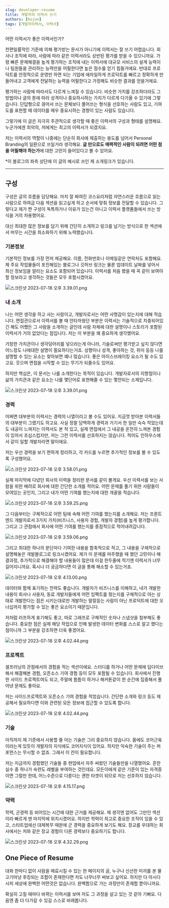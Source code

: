 ```yaml
---
slug: developer-resume
title: 개발자의 이력서 쓰기
authors: [hojun]
tags: [개발자이력서, 이력서]
---
```


어떤 이력서가 좋은 이력서인가?

<!--truncate-->

천편일률적인 기준에 의해 평가받는 문서가 아니기에 이력서는 잘 쓰기 어렵습니다. 회사나 조직에 따라, 사람에 따라 같은 이력서라도 상반된 평가를 받을 수 있으니까요. 가령 빠른 문제해결을 높게 평가하는 조직에 내는 이력서에 대규모 서비스의 설계 능력이나 팀원들을 관리하는 능력만을 어필한다면 높은 점수를 얻기 힘들거에요. 반대로 프로덕트를 안정적으로 운영만 하면 되는 기업에 애자일하게 프로덕트를 빠르고 정확하게 만들어내고 고객에게 전달하는 능력을 어필한다고 가정해도 비슷한 결과를 얻을거에요.

평가하는 사람에 따라서도 다르게 느껴질 수 있습니다. 비슷한 가치를 강조하더라도 그 방법이나 글의 톤에 따라 성격이나 중요하시하는 가치가 다르게 다가올 수 있기에 그렇습니다. 단답형으로 끊어서 쓰는 문체보다 풀어쓰는 형식을 선호하는 사람도 있고, 기여도를 표현할 때 데이터를 매우 중요시하는 경향이 있는 사람도 있습니다.

그렇기에 이 글은 지극히 주관적으로 생각할 때 좋은 이력서의 구성과 형태를 설명해요. 누군가에겐 최악의, 저에게는 최고의 이력서가 되겠지요.

저는 이력서의 역할이 나중에는 단순히 회사에 제출하는 용도를 넘어서 Personal Branding의 일환으로 쓰일거라 생각해요. **글 만으로도 매력적인 사람이 되려면 어떤 점을 어필해야 하는가**에 대한 고민이 들어있다고 볼 수 있어요.

\*이 블로그의 좌측 상단에 이 글의 예시로 쓰인 제 소개링크가 있습니다.

---

## 구성

구성은 글의 흐름을 담당해요. 마치 잘 짜여진 코스요리처럼 자연스러운 흐름으로 읽는 사람으로 하여금 다음 섹션을 읽고싶게 하고 순서에 맞춰 정보를 전달할 수 있습니다. 그렇다고 제가 짠 구성이 독특하거나 이유가 있는건 아니고 이력서 플랫폼들에서 쓰는 방식을 거의 차용했어요.

대신 최대한 많은 정보를 담기 위해 간단히 소개하고 링크를 남기는 방식으로 한 섹션에서 머무는 시간을 최소화하기 위해 노력했습니다.

### 기본정보

기본적인 정보를 가장 먼저 제공해요. 이름, 전화번호나 이메일같은 연락처도 포함해요. 제 주요 작업물들이 포진해있는 블로그나 깃허브 링크는 물론 업데이트 날짜를 넣어서 최신 정보임을 알리는 요소도 포함되어 있습니다. 이력서를 처음 봤을 때 꼭 같이 보여야 할 정보라고 생각하는 것들은 모두 포함시켰어요.

![스크린샷 2023-07-18 오후 3.39.01.png](1.png)

### 내 소개

나는 어떤 생각을 하고 사는 사람이고, 개발자로서는 어떤 사명감이 있는지에 대해 적습니다. 면접관으로서 이력서를 볼 때 안타까웠던 부분은 이력서는 기술적으로 치중되어있긴 해도 어쨌든 그 사람을 소개하는 글인데 사람 자체에 대한 설명이나 스토리가 포함된 이력서가 거의 없었다는 점입니다. 저는 이 부분을 꽤 중요하게 생각했어요.

거창한 가치관이나 생각덩어리를 넣으라는게 아니라, 기술로써만 평가받고 싶지 않다면 어느정도 나에대한 설명이 필요하다는거죠. 성향이나 성격, 좋아하는 것, 취미 등등 나를 설명할 수 있는 요소는 찾아보면 꽤나 많습니다. 좋은 아이스브레이킹 요소가 될 수도 있고요. 웃으며 면접을 시작할 수 있는 무기가 되줄수도 있어요.

하지만 핵심은, 이 문서는 나를 소개한다는 목적이 있습니다. 개발자로서의 지향점이나 삶의 가치관과 같은 요소는 나를 몇단어로 표현해줄 수 있는 몇안되는 소재입니다.

![스크린샷 2023-07-18 오후 3.39.01.png](2.png)

### 경력

어쩌면 대부분의 이력서는 경력의 나열이라고 볼 수도 있어요. 지금껏 받아본 이력서들의 대부분이 그랬기도 하고요. 사실 정말 담백하게 경력과 거기서 한 일만 슥슥 적었는데도 내공이 느껴지는 이력서도 본 적 있고, 실제 면접에서 그 내공을 온전히 느껴본 경험이 있어서 조심스럽지만, 저는 그런 이력서를 선호하지는 않습니다. 적어도 인하우스에서 같이 일할 개발자라면 말이에요.

저는 우선 경력을 보기 편하게 정리하고, 각 카드를 누르면 추가적인 정보를 볼 수 있도록 구성했어요.

![스크린샷 2023-07-18 오후 3.58.01.png](3.png)

실제 마지막에 다녔던 회사의 이력을 정리한 문서를 같이 볼게요. 우선 이력서를 보는 사람을 위한 배려로 회사에 대한 간단한 소개를 적어요. 어떤 문제를 풀기 위한 사람들이 모여있는 곳인지, 그리고 내가 어떤 기여를 했는지에 대한 개괄을 적습니다.

![스크린샷 2023-07-18 오후 3.59.25.png](desc.png)

그 다음부터는 구체적으로 어떤 팀에 속해 어떤 기여를 했는지를 소개해요. 저는 프론트엔드 개발자로서 3가지 가치(비즈니스, 사용자 경험, 개발자 경험)를 높게 평가합니다. 그리고 그 관점에서 회사에 어떤 기여를 했는지를 중점적으로 적어내려갑니다.

![스크린샷 2023-07-18 오후 3.59.06.png](4.png)

그리고 최대한 하나의 문단마다 기여한 내용을 함축적으로 적고, 그 내용을 구체적으로 설명해놓은 개발블로그로 링크시켰어요. 제가 이 문제를 마주했을 때 했던 고민이나 해결과정, 추가적으로 해결해야 할 내용들이 많은데 이걸 한두줄에 적기엔 이력서가 너무 길어지니까요. 혹시나 더 궁금하다면 이 글을 통해 해소할 수 있는거죠.

![스크린샷 2023-07-18 오후 4.13.00.png](5.png)

데이터와 함께 표기하는 전략도 좋습니다. 개발자가 비즈니스를 이해하고, 내가 개발한 내용이 회사나 사용자, 동료 개발자들에게 어떤 임팩트를 줬는지를 구체적으로 아는 상태로 개발한다는 점은 시키는대로만 개발하는 말잘듣는 사람이 아닌 프로덕트에 대한 오너십까지 평가할 수 있는 좋은 요소이기 때문입니다.

저처럼 러프하게 표기해도 좋고, 따로 그래프로 구체적인 숫자나 스냅샷을 첨부해도 좋습니다. 중요한 점은 실제 해당 작업으로 인해 발생한 데이터 변화를 스스로 알고 했다는 점이니까 그 부분을 강조하면 더욱 좋겠어요.

![스크린샷 2023-07-18 오후 4.02.44.png](seo.png)

### 프로젝트

셀프러닝의 관점에서의 경험을 적는 섹션이에요. 스터디를 하거나 어떤 문제에 딥다이브해서 해결해본 경험, 오픈소스 기여 경험 등이 모두 포함될 수 있습니다. 회사에서 진행한 사이드 프로젝트여도 되고, 주말에 틈틈이 하거나 해커톤같이 한 순간에 집중해서 풀어낸 문제도 좋아요.

저는 사이드프로젝트와 오픈소스 기여 경험을 적었습니다. 간단한 소개와 링크 등도 제공해서 필요하다면 이와 관련된 모든 정보에 접근할 수 있도록 합니다.

![스크린샷 2023-07-18 오후 4.02.44.png](6.png)

### 기술

아직까지 제 기준에서 사용할 줄 아는 기술은 그리 중요하지 않습니다. 몸에도 코어근육이라는게 있듯이 개발자의 지식에도 코어지식이 있어요. 하지만 익숙한 기술이 주는 퍼포먼스는 무시할 수 없죠. 그래서 이 칸이 필요합니다.

저는 지금까지 경험했던 기술들 중 현업에서 자주 써왔던 기술들만을 나열했어요. 흔한 실수 중 하나가 숙련도 레벨을 부여하는 것인데요. 모든이에게 같은 기준이 있는 자격증이면 그럴만 한데, 어느수준으로 다룬다는 괜한 타겟이 되므로 저는 선호하지 않습니다.

![스크린샷 2023-07-18 오후 4.15.17.png](7.png)

### 약력

학력, 군경력 등 비어있는 시간에 대한 근거를 제공해요. 제 생각엔 없어도 그만인 섹션이라 빠르게 맨 마지막에 위치시켰어요. 하지만 학력이 최고로 중요한 조직이 있을 수 있고, 스타트업에선 대체복무 때문에 군 경력을 중요하게 보기도 해요. 장교를 우대하는 회사에서는 저와 같은 장교 경험이 다른 경력보다 중요하기도 합니다.

![스크린샷 2023-07-18 오후 4.32.29.png](8.png)

## One Piece of Resume

대화 한마디 없이 사람을 매료시킬 수 있는 한 페이지의 글, 누구나 신선한 미끼를 본 물고기마냥 후킹되는 조합이 존재한다면 저도 너무너무 써보고 싶어요. 하지만 다 아시다시피 세상에 완벽한 어떤것은 없습니다. 완벽함으로 가는 과정만이 존재할 뿐이니까요.

확실히 고칠 때마다 바뀌는 이력서를 보며 저도 그 과정을 살고 있는 것 같아 기뻐요. 다음엔 좀 더 다가갈 수 있길 스스로 바래봅니다.
